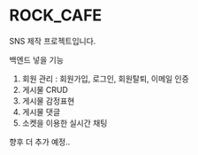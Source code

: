# ROCK_CAFE

SNS 제작 프로젝트입니다.

백엔드 넣을 기능
1. 회원 관리 : 회원가입, 로그인, 회원탈퇴, 이메일 인증
2. 게시물 CRUD
3. 게시물 감정표현
4. 게시물 댓글
5. 소켓을 이용한 실시간 채팅

향후 더 추가 예정..